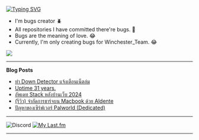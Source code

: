 [![Typing SVG](https://readme-typing-svg.herokuapp.com?font=Kanit&size=30&color=FF5E5E&vCenter=true&height=48&lines=Hello+world.+I'm+Pickyzz.+%F0%9F%91%8B)](https://git.io/typing-svg)

- I'm bugs creator 🪲
- All repositories I have committed there're bugs. 🎃
- Bugs are the meaning of love. 😂
- Currently, I'm only creating bugs for Winchester_Team. 😂

![](http://github-profile-summary-cards.vercel.app/api/cards/repos-per-language?username=pickyzz&theme=monokai)

-------

**Blog Posts**

<!-- BLOG-POST-LIST:START -->
- [ทำ Down Detector แจ้งเตือนเน็ตล่ม](https://pickyzz.dev/blog/home-network-down-detector-with-uptime-kuma)
- [Uptime 31 years.](https://pickyzz.dev/blog/uptime-31-years)
- [อัพเดท Stack หลังบ้านเว็บ 2024](https://pickyzz.dev/blog/web-stack-update-2024)
- [&lpar;รีวิว&rpar; จำกัดการชาร์จบน Macbook ด้วย Aldente](https://pickyzz.dev/blog/aldente-pro-mac-app-review)
- [ปัญหาของเซิร์ฟเวอร์ Palworld &lpar;Dedicated&rpar;](https://pickyzz.dev/blog/palworld-dedicated-server-issue)
<!-- BLOG-POST-LIST:END -->

------

![Discord](https://lanyard-profile-readme.vercel.app/api/77791675115642880?hideTimestamp=false&idleMessage=No+activity+now...&hideDiscrim=true&hideTimestamp=true) [![My Last.fm](https://lrpr.amatama.net/api?user=pikcolokung&love=true&loved_style=3&count=3)](https://www.last.fm/user/pikcolokung)

-------
